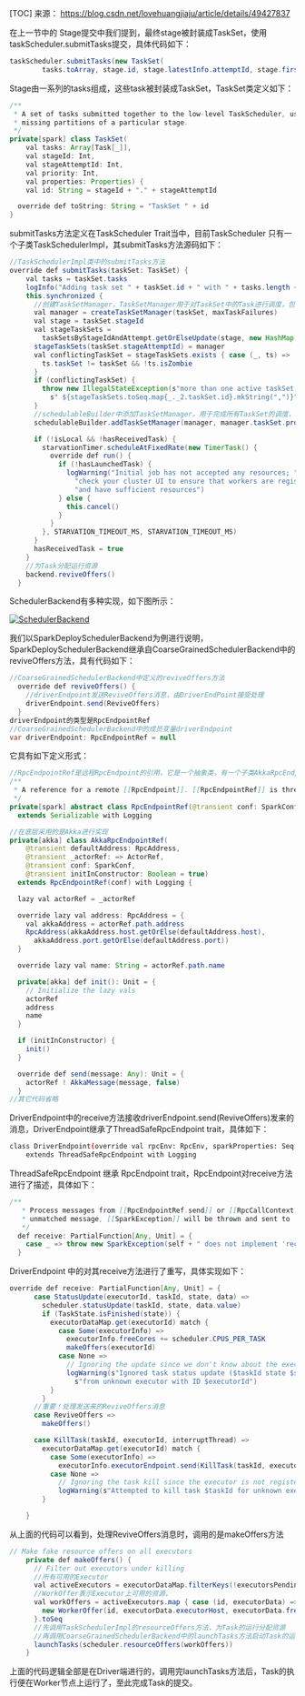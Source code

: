 [TOC]
来源： https://blog.csdn.net/lovehuangjiaju/article/details/49427837

在上一节中的 Stage提交中我们提到，最终stage被封装成TaskSet，使用taskScheduler.submitTasks提交，具体代码如下：

```java
taskScheduler.submitTasks(new TaskSet(
        tasks.toArray, stage.id, stage.latestInfo.attemptId, stage.firstJobId, properties))
```

Stage由一系列的tasks组成，这些task被封装成TaskSet，TaskSet类定义如下：

```java
/**
 * A set of tasks submitted together to the low-level TaskScheduler, usually representing
 * missing partitions of a particular stage.
 */
private[spark] class TaskSet(
    val tasks: Array[Task[_]],
    val stageId: Int,
    val stageAttemptId: Int,
    val priority: Int,
    val properties: Properties) {
    val id: String = stageId + "." + stageAttemptId

  override def toString: String = "TaskSet " + id
}
```

submitTasks方法定义在TaskScheduler Trait当中，目前TaskScheduler 只有一个子类TaskSchedulerImpl，其submitTasks方法源码如下：

```java
//TaskSchedulerImpl类中的submitTasks方法
override def submitTasks(taskSet: TaskSet) {
    val tasks = taskSet.tasks
    logInfo("Adding task set " + taskSet.id + " with " + tasks.length + " tasks")
    this.synchronized {
      //创建TaskSetManager，TaskSetManager用于对TaskSet中的Task进行调度，包括跟踪Task的运行、Task失败重试等
      val manager = createTaskSetManager(taskSet, maxTaskFailures)
      val stage = taskSet.stageId
      val stageTaskSets =
        taskSetsByStageIdAndAttempt.getOrElseUpdate(stage, new HashMap[Int, TaskSetManager])
      stageTaskSets(taskSet.stageAttemptId) = manager
      val conflictingTaskSet = stageTaskSets.exists { case (_, ts) =>
        ts.taskSet != taskSet && !ts.isZombie
      }
      if (conflictingTaskSet) {
        throw new IllegalStateException(s"more than one active taskSet for stage $stage:" +
          s" ${stageTaskSets.toSeq.map{_._2.taskSet.id}.mkString(",")}")
      }
      //schedulableBuilder中添加TaskSetManager，用于完成所有TaskSet的调度，即整个Spark程序生成的DAG图对应Stage的TaskSet调度
      schedulableBuilder.addTaskSetManager(manager, manager.taskSet.properties)

      if (!isLocal && !hasReceivedTask) {
        starvationTimer.scheduleAtFixedRate(new TimerTask() {
          override def run() {
            if (!hasLaunchedTask) {
              logWarning("Initial job has not accepted any resources; " +
                "check your cluster UI to ensure that workers are registered " +
                "and have sufficient resources")
            } else {
              this.cancel()
            }
          }
        }, STARVATION_TIMEOUT_MS, STARVATION_TIMEOUT_MS)
      }
      hasReceivedTask = true
    }
    //为Task分配运行资源
    backend.reviveOffers()
  }
```

SchedulerBackend有多种实现，如下图所示：

[![SchedulerBackend](http://p3.so.qhimgs1.com/t0283797dff07de2127.jpg)](https://shop.io.mi-img.com/app/shop/img?id=shop_b9d7d1a3ed2b9e94f87f6cdcdd3b552f.png)

我们以SparkDeploySchedulerBackend为例进行说明，SparkDeploySchedulerBackend继承自CoarseGrainedSchedulerBackend中的reviveOffers方法，具有代码如下：

```java
//CoarseGrainedSchedulerBackend中定义的reviveOffers方法
  override def reviveOffers() {
    //driverEndpoint发送ReviveOffers消息，由DriverEndPoint接受处理
    driverEndpoint.send(ReviveOffers)
  }
driverEndpoint的类型是RpcEndpointRef
//CoarseGrainedSchedulerBackend中的成员变量driverEndpoint
var driverEndpoint: RpcEndpointRef = null
```

它具有如下定义形式：

```java
//RpcEndpointRef是远程RpcEndpoint的引用，它是一个抽象类，有一个子类AkkaRpcEndpointRef
/**
 * A reference for a remote [[RpcEndpoint]]. [[RpcEndpointRef]] is thread-safe.
 */
private[spark] abstract class RpcEndpointRef(@transient conf: SparkConf)
  extends Serializable with Logging 

//在底层采用的是Akka进行实现
private[akka] class AkkaRpcEndpointRef(
    @transient defaultAddress: RpcAddress,
    @transient _actorRef: => ActorRef,
    @transient conf: SparkConf,
    @transient initInConstructor: Boolean = true)
  extends RpcEndpointRef(conf) with Logging {

  lazy val actorRef = _actorRef

  override lazy val address: RpcAddress = {
    val akkaAddress = actorRef.path.address
    RpcAddress(akkaAddress.host.getOrElse(defaultAddress.host),
      akkaAddress.port.getOrElse(defaultAddress.port))
  }

  override lazy val name: String = actorRef.path.name

  private[akka] def init(): Unit = {
    // Initialize the lazy vals
    actorRef
    address
    name
  }

  if (initInConstructor) {
    init()
  }

  override def send(message: Any): Unit = {
    actorRef ! AkkaMessage(message, false)
  }
//其它代码省略
```

DriverEndpoint中的receive方法接收driverEndpoint.send(ReviveOffers)发来的消息，DriverEndpoint继承了ThreadSafeRpcEndpoint trait，具体如下：

```bash
class DriverEndpoint(override val rpcEnv: RpcEnv, sparkProperties: Seq[(String, String)])
    extends ThreadSafeRpcEndpoint with Logging
```

ThreadSafeRpcEndpoint 继承 RpcEndpoint trait，RpcEndpoint对receive方法进行了描述，具体如下：

```java
/**
   * Process messages from [[RpcEndpointRef.send]] or [[RpcCallContext.reply)]]. If receiving a
   * unmatched message, [[SparkException]] will be thrown and sent to `onError`.
   */
  def receive: PartialFunction[Any, Unit] = {
    case _ => throw new SparkException(self + " does not implement 'receive'")
  }
```

DriverEndpoint 中的对其receive方法进行了重写，具体实现如下：

```java
override def receive: PartialFunction[Any, Unit] = {
      case StatusUpdate(executorId, taskId, state, data) =>
        scheduler.statusUpdate(taskId, state, data.value)
        if (TaskState.isFinished(state)) {
          executorDataMap.get(executorId) match {
            case Some(executorInfo) =>
              executorInfo.freeCores += scheduler.CPUS_PER_TASK
              makeOffers(executorId)
            case None =>
              // Ignoring the update since we don't know about the executor.
              logWarning(s"Ignored task status update ($taskId state $state) " +
                s"from unknown executor with ID $executorId")
          }
        }
      //重要！处理发送来的ReviveOffers消息
      case ReviveOffers =>
        makeOffers()

      case KillTask(taskId, executorId, interruptThread) =>
        executorDataMap.get(executorId) match {
          case Some(executorInfo) =>
            executorInfo.executorEndpoint.send(KillTask(taskId, executorId, interruptThread))
          case None =>
            // Ignoring the task kill since the executor is not registered.
            logWarning(s"Attempted to kill task $taskId for unknown executor $executorId.")
        }

    }
```

从上面的代码可以看到，处理ReviveOffers消息时，调用的是makeOffers方法
 
```java
// Make fake resource offers on all executors
    private def makeOffers() {
      // Filter out executors under killing
      //所有可用的Executor
      val activeExecutors = executorDataMap.filterKeys(!executorsPendingToRemove.contains(_))
      //WorkOffer表示Executor上可用的资源，
      val workOffers = activeExecutors.map { case (id, executorData) =>
        new WorkerOffer(id, executorData.executorHost, executorData.freeCores)
      }.toSeq
      //先调用TaskSchedulerImpl的resourceOffers方法，为Task的运行分配资源
      //再调用CoarseGrainedSchedulerBackend中的launchTasks方法启动Task的运行，最终Task被提交到Worker节点上的Executor上运行
      launchTasks(scheduler.resourceOffers(workOffers))
    }
```

上面的代码逻辑全部是在Driver端进行的，调用完launchTasks方法后，Task的执行便在Worker节点上运行了，至此完成Task的提交。
